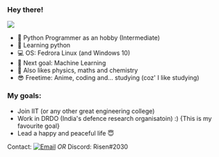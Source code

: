 
### Hey there!

![](https://komarev.com/ghpvc/?username=Risen54&label=PROFILE+VIEWS)

- :snake: Python Programmer as an hobby (Intermediate)
- :microscope: Learning python
- :computer: OS: Fedrora Linux (and Windows 10)
- :robot: Next goal: Machine Learning
- :apple: Also likes physics, maths and chemistry
- :sunglasses: Freetime: Anime, coding and... studying (coz' I like studying)

 ### My goals:
 
 - Join IIT (or any other great engineering college)
 - Work in DRDO (India's defence research organisatoin) :) {This is my favourite goal}
 - Lead a happy and peaceful life :innocent:
 
 Contact: [![Email](https://img.shields.io/badge/Email-Contact-red?style=for-the-badge&logo=gmail)](mailto:satvik90four@gmail.com)
 *OR*
 Discord: Risen#2030
